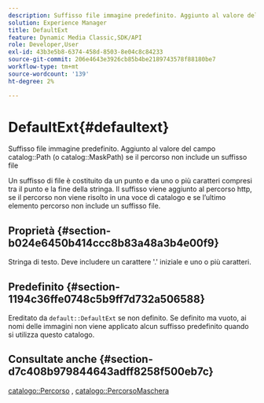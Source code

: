 ```yaml
---
description: Suffisso file immagine predefinito. Aggiunto al valore del campo Percorso (o Percorso maschera del catalogo) del catalogo se il percorso non include un suffisso file
solution: Experience Manager
title: DefaultExt
feature: Dynamic Media Classic,SDK/API
role: Developer,User
exl-id: 43b3e5b8-6374-458d-8503-8e04c8c84233
source-git-commit: 206e4643e3926cb85b4be2189743578f88180be7
workflow-type: tm+mt
source-wordcount: '139'
ht-degree: 2%

---
```


# DefaultExt{#defaultext}

Suffisso file immagine predefinito. Aggiunto al valore del campo catalog::Path (o catalog::MaskPath) se il percorso non include un suffisso file

Un suffisso di file è costituito da un punto e da uno o più caratteri compresi tra il punto e la fine della stringa. Il suffisso viene aggiunto al percorso http, se il percorso non viene risolto in una voce di catalogo e se l’ultimo elemento percorso non include un suffisso file.

## Proprietà {#section-b024e6450b414ccc8b83a48a3b4e00f9}

Stringa di testo. Deve includere un carattere &#39;.&#39; iniziale e uno o più caratteri.

## Predefinito {#section-1194c36ffe0748c5b9ff7d732a506588}

Ereditato da `default::DefaultExt` se non definito. Se definito ma vuoto, ai nomi delle immagini non viene applicato alcun suffisso predefinito quando si utilizza questo catalogo.

## Consultate anche {#section-d7c408b979844643adff8258f500eb7c}

[catalogo::Percorso](/help/aem-is-ir-api/is-api/image-catalog/image-serving-api-ref/c-image-catalog-reference/c-image-svg-data-reference/c-image-data-reference/r-path-cat.md) , [catalogo::PercorsoMaschera](/help/aem-is-ir-api/is-api/image-catalog/image-serving-api-ref/c-image-catalog-reference/c-image-svg-data-reference/c-image-data-reference/r-maskpath-cat.md)
